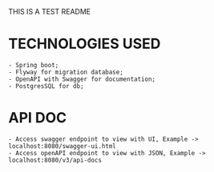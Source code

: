 THIS IS A TEST README

# TECHNOLOGIES USED

    - Spring boot;
    - Flyway for migration database;
    - OpenAPI with Swagger for documentation;
    - PostgresSQL for db;

# API DOC

    - Access swagger endpoint to view with UI, Example -> localhost:8080/swagger-ui.html
    - Access openAPI endpoint to view with JSON, Example -> localhost:8080/v3/api-docs
